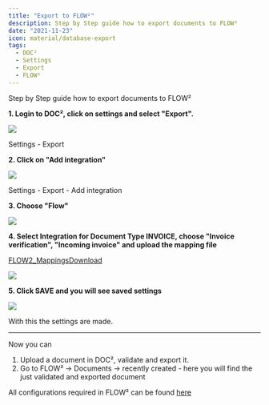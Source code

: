```yaml
---
title: "Export to FLOW²"
description: Step by Step guide how to export documents to FLOW²
date: "2021-11-23"
icon: material/database-export
tags:
  - DOC²
  - Settings
  - Export
  - FLOW² 
---
```


Step by Step guide how to export documents to FLOW²

**1\. Login to DOC², click on settings and select "Export".**

![](/_images/doc2/DOC²_Settings_Export-1024x612.png)

Settings - Export

**2\. Click on "Add integration"**

![](/_images/doc2/DOC²_Add-integration-1024x537.png)

Settings - Export - Add integration

**3\. Choose "Flow"**

![](/_images/doc2/DOC²_select-integration_FLOW²--1024x349.png)

**4\. Select Integration for Document Type INVOICE, choose "Invoice verification", "Incoming invoice" and upload the mapping file**

[FLOW2\_Mappings](https://docs.cloudintegration.eu/wp-content/uploads/2021/11/FLOW2_Mappings.txt)[Download](https://docs.cloudintegration.eu/wp-content/uploads/2021/11/FLOW2_Mappings.txt)

![](/_images/doc2/DOC²_Export-to-Flow_invoice-received-1024x515.png)

**5\. Click SAVE and you will see saved settings**

![](/_images/doc2/DOC²_integration_FLOW²_invoice_saved-settings-1024x552.png)

With this the settings are made.

* * *

Now you can

1. Upload a document in DOC², validate and export it.
2. Go to FLOW² -> Documents -> recently created - here you will find the just validated and exported document

All configurations required in FLOW² can be found [here](/doc2/flow2/import-from-doc%c2%b2/)
